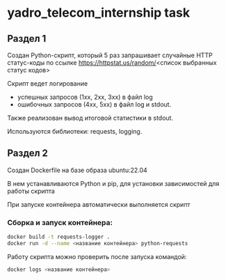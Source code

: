 # yadro_telecom_internship task

## Раздел 1

Создан Python-скрипт, который 5 раз запрашивает случайные HTTP статус-коды по ссылке https://httpstat.us/random/<список выбранных статус кодов>

Скрипт ведет логирование
 - успешных запросов (1xx, 2xx, 3xx) в файл log
 - ошибочных запросов (4xx, 5xx) в файл log и stdout.

Также реализован вывод итоговой статистики в stdout.

Используются библиотеки: requests, logging.

## Раздел 2

Создан Dockerfile на базе образа ubuntu:22.04

В нем устанавливаются Python и pip, для установки зависимостей для работы скрипта

При запуске контейнера автоматически выполняется скрипт

### Сборка и запуск контейнера:

```bash
docker build -t requests-logger .
docker run -d --name <название контейнера> python-requests
```

Работу скрипта можно проверить после запуска командой:

```bash
docker logs <название контейнера>
```
